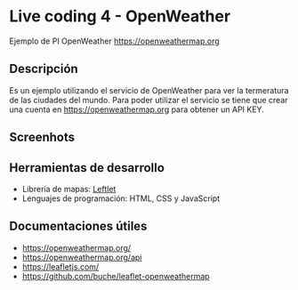 # Live coding 4 - OpenWeather
Ejemplo de PI OpenWeather https://openweathermap.org

## Descripción
Es un ejemplo utilizando el servicio de OpenWeather para ver la termeratura de las ciudades del mundo.
Para poder utilizar el servicio se tiene que crear una cuenta en https://openweathermap.org para obtener un API KEY.

## Screenhots


## Herramientas de desarrollo
* Librería de mapas: [Leftlet](https://leafletjs.com/)
* Lenguajes de programación: HTML, CSS y JavaScript

## Documentaciones útiles
* https://openweathermap.org/
* https://openweathermap.org/api
* https://leafletjs.com/
* https://github.com/buche/leaflet-openweathermap
